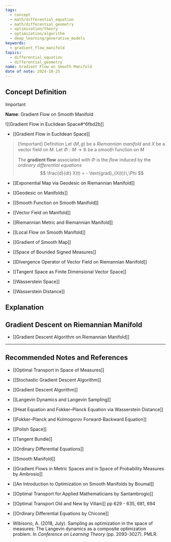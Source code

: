 ```yaml
---
tags:
  - concept
  - math/differential_equation
  - math/differential_geometry
  - optimization/theory
  - optimization/algorithm
  - deep_learning/generative_models
keywords:
  - gradient_flow_manifold
topics:
  - differential_equation
  - differential_geometry
name: Gradient Flow on Smooth Manifold
date of note: 2024-10-25
---
```


## Concept Definition

>[!important]
>**Name**: Gradient Flow on Smooth Manifold

![[Gradient Flow in Euclidean Space#^6fbd2b]]

- [[Gradient Flow in Euclidean Space]]

>[!important] Definition
>Let  $(M, g)$ be a *Riemannian manifold* and $X$ be a vector field on $M$. Let $\Phi: M \to \mathbb{R}$ be a smooth function on $M$
>
>The **gradient flow** associated with $\Phi$ is the *flow* induced by the *ordinary differential equations*
>$$
>\frac{d}{dt} X(t) = - \text{grad}_{X(t)}\,\Phi
>$$


- [[Exponential Map via Geodesic on Riemannian Manifold]]
- [[Geodesic on Manifolds]]
- [[Smooth Function on Smooth Manifold]]
- [[Vector Field on Manifold]]
- [[Riemannian Metric and Riemannian Manifold]]
- [[Local Flow on Smooth Manifold]]
- [[Gradient of Smooth Map]]


- [[Space of Bounded Signed Measures]]
- [[Divergence Operator of Vector Field on Riemannian Manifold]]
- [[Tangent Space as Finite Dimensional Vector Space]]

- [[Wasserstein Space]]
- [[Wasserstein Distance]]



## Explanation




## Gradient Descent on Riemannian Manifold

- [[Gradient Descent Algorithm on Riemannian Manifold]]




-----------
##  Recommended Notes and References




- [[Optimal Transport in Space of Measures]]


- [[Stochastic Gradient Descent Algorithm]]
- [[Gradient Descent Algorithm]]
- [[Langevin Dynamics and Langevin Sampling]]

- [[Heat Equation and Fokker–Planck Equation via Wasserstein Distance]]
- [[Fokker–Planck and Kolmogorov Forward-Backward Equation]]

- [[Polish Space]]

- [[Tangent Bundle]]

- [[Ordinary Differential Equations]]
- [[Smooth Manifold]]

- [[Gradient Flows in Metric Spaces and in Space of Probability Measures by Ambrosio]]
- [[An Introduction to Optimization on Smooth Manifolds by Boumal]]
- [[Optimal Transport for Applied Mathematicians by Santambrogio]]
- [[Optimal Transport Old and New by Villani]] pp 629 - 635, 681, 694
- [[Ordinary Differential Equations by Chicone]]

- Wibisono, A. (2018, July). Sampling as optimization in the space of measures: The Langevin dynamics as a composite optimization problem. In _Conference on Learning Theory_ (pp. 2093-3027). PMLR.